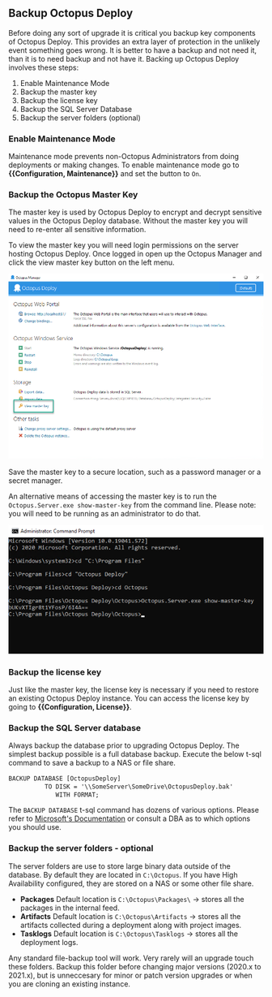 ## Backup Octopus Deploy

Before doing any sort of upgrade it is critical you backup key components of Octopus Deploy.  This provides an extra layer of protection in the unlikely event something goes wrong.  It is better to have a backup and not need it, than it is to need backup and not have it.  Backing up Octopus Deploy involves these steps:

1. Enable Maintenance Mode
1. Backup the master key
1. Backup the license key
1. Backup the SQL Server Database
1. Backup the server folders (optional)

### Enable Maintenance Mode

Maintenance mode prevents non-Octopus Administrators from doing deployments or making changes.  To enable maintenance mode go to **{{Configuration, Maintenance}}** and set the button to `On`.  

### Backup the Octopus Master Key

The master key is used by Octopus Deploy to encrypt and decrypt sensitive values in the Octopus Deploy database.  Without the master key you will need to re-enter all sensitive information.

To view the master key you will need login permissions on the server hosting Octopus Deploy.  Once logged in open up the Octopus Manager and click the view master key button on the left menu.

![](images/view-master-key.png)

Save the master key to a secure location, such as a password manager or a secret manager.  

An alternative means of accessing the master key is to run the `Octopus.Server.exe show-master-key` from the command line.  Please note: you will need to be running as an administrator to do that.

![](images/master-key-command-prompt.png)

### Backup the license key

Just like the master key, the license key is necessary if you need to restore an existing Octopus Deploy instance.  You can access the license key by going to **{{Configuration, License}}**.  

### Backup the SQL Server database

Always backup the database prior to upgrading Octopus Deploy.  The simplest backup possible is a full database backup.  Execute the below t-sql command to save a backup to a NAS or file share.

```
BACKUP DATABASE [OctopusDeploy]
          TO DISK = '\\SomeServer\SomeDrive\OctopusDeploy.bak'
             WITH FORMAT;
```

The `BACKUP DATABASE` t-sql command has dozens of various options.  Please refer to [Microsoft's Documentation](https://docs.microsoft.com/en-us/sql/relational-databases/backup-restore/create-a-full-database-backup-sql-server?view=sql-server-ver15) or consult a DBA as to which options you should use.  

### Backup the server folders - optional

The server folders are use to store large binary data outside of the database.  By default they are located in `C:\Octopus`.  If you have High Availability configured, they are stored on a NAS or some other file share.

- **Packages** Default location is `C:\Octopus\Packages\` -> stores all the packages in the internal feed.
- **Artifacts** Default location is `C:\Octopus\Artifacts` -> stores all the artifacts collected during a deployment along with project images.  
- **Tasklogs** Default location is `C:\Octopus\Tasklogs` -> stores all the deployment logs.  

Any standard file-backup tool will work.  Very rarely will an upgrade touch these folders.  Backup this folder before changing major versions (2020.x to 2021.x), but is unneccesary for minor or patch version upgrades or when you are cloning an existing instance.